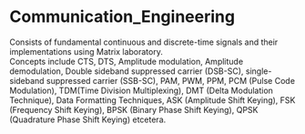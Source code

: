 # Communication_Engineering
Consists of fundamental continuous and discrete-time signals and their implementations using Matrix laboratory. <br />Concepts include CTS, DTS, Amplitude modulation, Amplitude demodulation, Double sideband suppressed carrier (DSB-SC), single-sideband suppressed carrier (SSB-SC), PAM, PWM, PPM, PCM (Pulse Code Modulation), TDM(Time Division Multiplexing), DMT (Delta Modulation Technique), Data Formatting Techniques, ASK (Amplitude Shift Keying), FSK (Frequency Shift Keying), BPSK (Binary Phase Shift Keying), QPSK (Quadrature Phase Shift Keying) etcetera.
